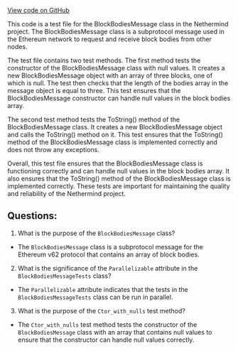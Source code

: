 [View code on GitHub](https://github.com/NethermindEth/nethermind/src/Nethermind/Nethermind.Network.Test/P2P/Subprotocols/Eth/V62/BlockBodiesMessageTests.cs)

This code is a test file for the BlockBodiesMessage class in the Nethermind project. The BlockBodiesMessage class is a subprotocol message used in the Ethereum network to request and receive block bodies from other nodes. 

The test file contains two test methods. The first method tests the constructor of the BlockBodiesMessage class with null values. It creates a new BlockBodiesMessage object with an array of three blocks, one of which is null. The test then checks that the length of the bodies array in the message object is equal to three. This test ensures that the BlockBodiesMessage constructor can handle null values in the block bodies array.

The second test method tests the ToString() method of the BlockBodiesMessage class. It creates a new BlockBodiesMessage object and calls the ToString() method on it. This test ensures that the ToString() method of the BlockBodiesMessage class is implemented correctly and does not throw any exceptions.

Overall, this test file ensures that the BlockBodiesMessage class is functioning correctly and can handle null values in the block bodies array. It also ensures that the ToString() method of the BlockBodiesMessage class is implemented correctly. These tests are important for maintaining the quality and reliability of the Nethermind project.
## Questions: 
 1. What is the purpose of the `BlockBodiesMessage` class?
- The `BlockBodiesMessage` class is a subprotocol message for the Ethereum v62 protocol that contains an array of block bodies.

2. What is the significance of the `Parallelizable` attribute in the `BlockBodiesMessageTests` class?
- The `Parallelizable` attribute indicates that the tests in the `BlockBodiesMessageTests` class can be run in parallel.

3. What is the purpose of the `Ctor_with_nulls` test method?
- The `Ctor_with_nulls` test method tests the constructor of the `BlockBodiesMessage` class with an array that contains null values to ensure that the constructor can handle null values correctly.